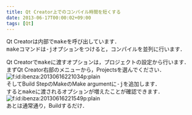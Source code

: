 ```yaml
---
title: Qt Creator上でのコンパイル時間を短くする
date: 2013-06-17T00:00:02+09:00
tags: [Qt]
---
```


Qt Creatorは内部で<span style="font-family:monospace">make</span>を呼び出しています．  
<span style="font-family:monospace">make</span>コマンドは<span style="font-family:monospace">-j</span>オプションをつけると，コンパイルを並列に行います．

Qt Creatorで<span style="font-family:monospace">make</span>に渡すオプションは，プロジェクトの設定から行います．  
まずQt Creator右部のメニューから，Projectsを選んでください．  
<span itemscope itemtype="http://schema.org/Photograph"><img src="/2013/06/17/20130616221034.png" alt="f:id:ibenza:20130616221034p:plain" title="f:id:ibenza:20130616221034p:plain" class="hatena-fotolife" itemprop="image"></span>  
そしてBuild StepのMakeのMake argumentに<span style="font-family:monospace">-j</span>を追加します．  
すると<span style="font-family:monospace">make</span>に渡されるオプションが増えたことが確認できます．  
<span itemscope itemtype="http://schema.org/Photograph"><img src="/2013/06/17/20130616221549.png" alt="f:id:ibenza:20130616221549p:plain" title="f:id:ibenza:20130616221549p:plain" class="hatena-fotolife" itemprop="image"></span>  
あとは通常通り，Buildするだけ．

